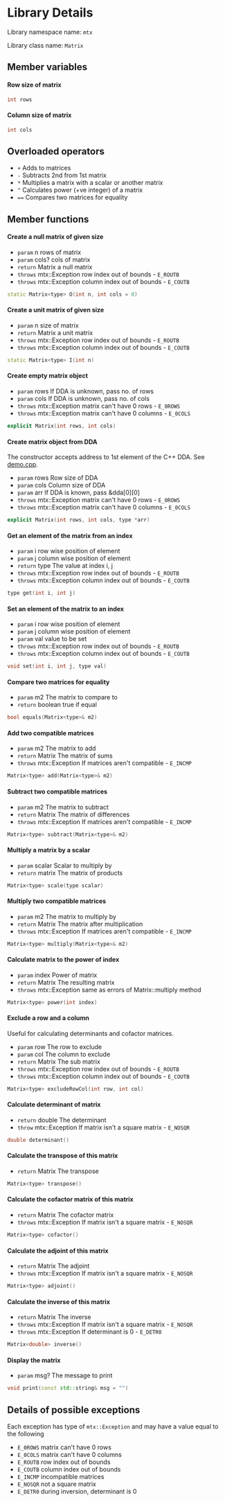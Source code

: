 # Library Details
Library namespace name: `mtx`

Library class name: `Matrix`

## Member variables

#### Row size of matrix
```c++
int rows
```

#### Column size of matrix
```c++
int cols
```

## Overloaded operators
 - `+` Adds to matrices
 - `-` Subtracts 2nd from 1st matrix
 - `*` Multiplies a matrix with a scalar or another matrix
 - `^` Calculates power (+ve integer) of a matrix
 - `==` Compares two matrices for equality

## Member functions

#### Create a null matrix of given size
 - `param` n rows of matrix
 - `param` cols? cols of matrix
 - `return` Matrix<type> a null matrix
 - `throws` mtx::Exception row index out of bounds - `E_ROUTB`
 - `throws` mtx::Exception column index out of bounds - `E_COUTB`
```c++
static Matrix<type> O(int n, int cols = 0)
```

#### Create a unit matrix of given size
 - `param` n size of matrix
 - `return` Matrix<type> a unit matrix
 - `throws` mtx::Exception row index out of bounds - `E_ROUTB`
 - `throws` mtx::Exception column index out of bounds - `E_COUTB`
```c++
static Matrix<type> I(int n)
```

#### Create empty matrix object
 - `param` rows If DDA is unknown, pass no. of rows
 - `param` cols If DDA is unknown, pass no. of cols
 - `throws` mtx::Exception matrix can't have 0 rows - `E_0ROWS`
 - `throws` mtx::Exception matrix can't have 0 columns - `E_0COLS`
```c++
explicit Matrix(int rows, int cols)
```

#### Create matrix object from DDA
The constructor accepts address to 1st element of the C++ DDA.
See [demo.cpp](demo.cpp).
 - `param` rows Row size of DDA
 - `param` cols Column size of DDA
 - `param` arr If DDA is known, pass &dda[0][0]
 - `throws` mtx::Exception matrix can't have 0 rows - `E_0ROWS`
 - `throws` mtx::Exception matrix can't have 0 columns - `E_0COLS`
```c++
explicit Matrix(int rows, int cols, type *arr)
```

#### Get an element of the matrix from an index
 - `param` i row wise position of element
 - `param` j column wise position of element
 - `return` type The value at index i, j
 - `throws` mtx::Exception row index out of bounds - `E_ROUTB`
 - `throws` mtx::Exception column index out of bounds - `E_COUTB`
```c++
type get(int i, int j)
```

#### Set an element of the matrix to an index
 - `param` i row wise position of element
 - `param` j column wise position of element
 - `param` val value to be set
 - `throws` mtx::Exception row index out of bounds - `E_ROUTB`
 - `throws` mtx::Exception column index out of bounds - `E_COUTB`
```c++
void set(int i, int j, type val)
```

#### Compare two matrices for equality
 - `param` m2 The matrix to compare to
 - `return` boolean true if equal
```c++
bool equals(Matrix<type>& m2)
```

#### Add two compatible matrices
 - `param` m2 The matrix to add
 - `return` Matrix<type> The matrix of sums
 - `throws` mtx::Exception If matrices aren't compatible - `E_INCMP`
```c++
Matrix<type> add(Matrix<type>& m2)
```

#### Subtract two compatible matrices
 - `param` m2 The matrix to subtract
 - `return` Matrix<type> The matrix of differences
 - `throws` mtx::Exception If matrices aren't compatible - `E_INCMP`
```c++
Matrix<type> subtract(Matrix<type>& m2)
```

#### Multiply a matrix by a scalar
 - `param` scalar Scalar to multiply by
 - `return` matrix The matrix of products
```c++
Matrix<type> scale(type scalar)
```

#### Multiply two compatible matrices
 - `param` m2 The matrix to multiply by
 - `return` Matrix<type> The matrix after multiplication
 - `throws` mtx::Exception If matrices aren't compatible - `E_INCMP`
```c++
Matrix<type> multiply(Matrix<type>& m2)
```

#### Calculate matrix to the power of index
 - `param` index Power of matrix
 - `return` Matrix<type> The resulting matrix
 - `throws` mtx::Exception same as errors of Matrix::multiply method
```c++
Matrix<type> power(int index)
```

#### Exclude a row and a column
Useful for calculating determinants and cofactor matrices.
 - `param` row The row to exclude
 - `param` col The column to exclude
 - `return` Matrix<type> The sub matrix
 - `throws` mtx::Exception row index out of bounds - `E_ROUTB`
 - `throws` mtx::Exception column index out of bounds - `E_COUTB`
```c++
Matrix<type> excludeRowCol(int row, int col)
```

#### Calculate determinant of matrix
 - `return` double The determinant
 - `throw` mtx::Exception If matrix isn't a square matrix - `E_NOSQR`
```c++
double determinant()
```

#### Calculate the transpose of this matrix
 - `return` Matrix<type> The transpose
```c++
Matrix<type> transpose()
```

#### Calculate the cofactor matrix of this matrix
 - `return` Matrix<type> The cofactor matrix
 - `throws` mtx::Exception If matrix isn't a square matrix - `E_NOSQR`
```c++
Matrix<type> cofactor()
```

#### Calculate the adjoint of this matrix
 - `return` Matrix<type> The adjoint
 - `throws` mtx::Exception If matrix isn't a square matrix - `E_NOSQR`
```c++
Matrix<type> adjoint()
```

#### Calculate the inverse of this matrix
 - `return` Matrix<double> The inverse
 - `throws` mtx::Exception If matrix isn't a square matrix - `E_NOSQR`
 - `throws` mtx::Exception If determinant is 0 - `E_DETR0`
```c++
Matrix<double> inverse()
```

#### Display the matrix
 - `param` msg? The message to print
```c++
void print(const std::string& msg = "")
```

## Details of possible exceptions
Each exception has type of `mtx::Exception` and may have a value equal to the following
 - `E_0ROWS`  matrix can't have 0 rows
 - `E_0COLS`  matrix can't have 0 columns
 - `E_ROUTB`  row index out of bounds
 - `E_COUTB`  column index out of bounds
 - `E_INCMP`  incompatible matrices
 - `E_NOSQR`  not a square matrix
 - `E_DETR0`  during inversion, determinant is 0
